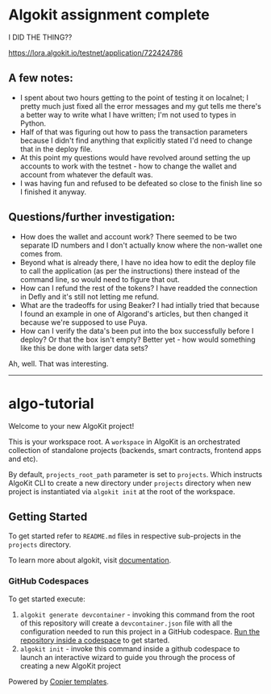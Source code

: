 # Algokit assignment complete

I DID THE THING??

https://lora.algokit.io/testnet/application/722424786

## A few notes:
- I spent about two hours getting to the point of testing it on localnet; I pretty much just fixed all the error messages and my gut tells me there's a better way to write what I have written; I'm not used to types in Python.
- Half of that was figuring out how to pass the transaction parameters because I didn't find anything that explicitly stated I'd need to change that in the deploy file.
- At this point my questions would have revolved around setting the up accounts to work with the testnet - how to change the wallet and account from whatever the default was.
- I was having fun and refused to be defeated so close to the finish line so I finished it anyway.

## Questions/further investigation:
- How does the wallet and account work? There seemed to be two separate ID numbers and I don't actually know where the non-wallet one comes from.
- Beyond what is already there, I have no idea how to edit the deploy file to call the application (as per the instructions) there instead of the command line, so would need to figure that out.
- How can I refund the rest of the tokens? I have readded the connection in Defly and it's still not letting me refund.
- What are the tradeoffs for using Beaker? I had intially tried that because I found an example in one of Algorand's articles, but then changed it because we're supposed to use Puya.
- How can I verify the data's been put into the box successfully before I deploy? Or that the box isn't empty? Better yet - how would something like this be done with larger data sets?

Ah, well. That was interesting.

--------------------------------------------------------------------------------

# algo-tutorial

Welcome to your new AlgoKit project!

This is your workspace root. A `workspace` in AlgoKit is an orchestrated collection of standalone projects (backends, smart contracts, frontend apps and etc).

By default, `projects_root_path` parameter is set to `projects`. Which instructs AlgoKit CLI to create a new directory under `projects` directory when new project is instantiated via `algokit init` at the root of the workspace.

## Getting Started

To get started refer to `README.md` files in respective sub-projects in the `projects` directory.

To learn more about algokit, visit [documentation](https://github.com/algorandfoundation/algokit-cli/blob/main/docs/algokit.md).

### GitHub Codespaces

To get started execute:

1. `algokit generate devcontainer` - invoking this command from the root of this repository will create a `devcontainer.json` file with all the configuration needed to run this project in a GitHub codespace. [Run the repository inside a codespace](https://docs.github.com/en/codespaces/getting-started/quickstart) to get started.
2. `algokit init` - invoke this command inside a github codespace to launch an interactive wizard to guide you through the process of creating a new AlgoKit project

Powered by [Copier templates](https://copier.readthedocs.io/en/stable/).
